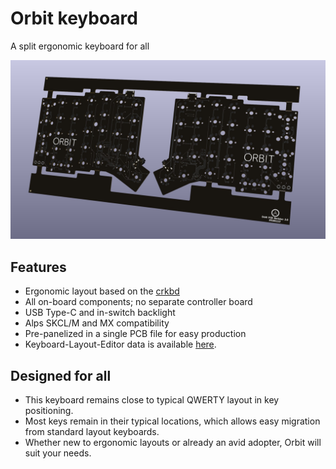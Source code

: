 # Orbit keyboard
A split ergonomic keyboard for all

![Render Image](https://raw.githubusercontent.com/ai03-2725/Orbit/master/Images/PCB-R2.0.jpg)

## Features
- Ergonomic layout based on the [crkbd](https://github.com/foostan/crkbd)
- All on-board components; no separate controller board
- USB Type-C and in-switch backlight
- Alps SKCL/M and MX compatibility
- Pre-panelized in a single PCB file for easy production
- Keyboard-Layout-Editor data is available [here](http://www.keyboard-layout-editor.com/#/gists/53ebf59524de12515cb7e2e6de94f0d6).

## Designed for all
- This keyboard remains close to typical QWERTY layout in key positioning.
- Most keys remain in their typical locations, which allows easy migration from standard layout keyboards.
- Whether new to ergonomic layouts or already an avid adopter, Orbit will suit your needs.
